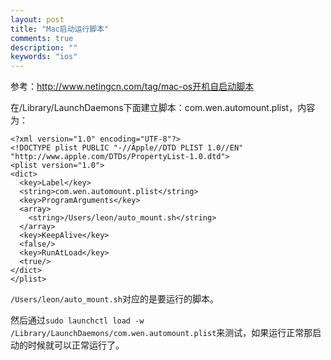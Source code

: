 ```yaml
---
layout: post
title: "Mac启动运行脚本"
comments: true
description: ""
keywords: "ios"
---
```



参考：<http://www.netingcn.com/tag/mac-os开机自启动脚本>

在/Library/LaunchDaemons下面建立脚本：com.wen.automount.plist，内容为：

    <?xml version="1.0" encoding="UTF-8"?>
    <!DOCTYPE plist PUBLIC "-//Apple//DTD PLIST 1.0//EN" "http://www.apple.com/DTDs/PropertyList-1.0.dtd">
    <plist version="1.0">
    <dict>
      <key>Label</key>
      <string>com.wen.automount.plist</string>
      <key>ProgramArguments</key>
      <array>
        <string>/Users/leon/auto_mount.sh</string>
      </array>
      <key>KeepAlive</key>
      <false/>
      <key>RunAtLoad</key>
      <true/>
    </dict>
    </plist>

`/Users/leon/auto_mount.sh`对应的是要运行的脚本。

然后通过`sudo launchctl load -w /Library/LaunchDaemons/com.wen.automount.plist`来测试，如果运行正常那启动的时候就可以正常运行了。
